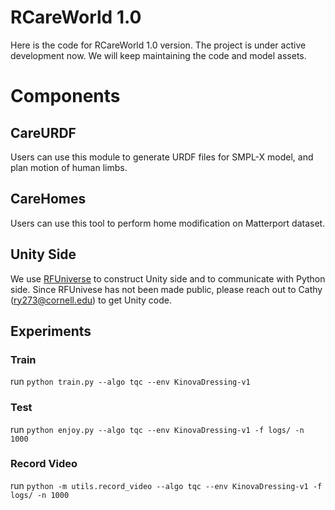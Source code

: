 # RCareWorld 1.0
Here is the code for RCareWorld 1.0 version. The project is under active development now. We will keep maintaining the code and model assets.

# Components
## CareURDF
Users can use this module to generate URDF files for SMPL-X model, and plan motion of human limbs.
## CareHomes
Users can use this tool to perform home modification on Matterport dataset.

## Unity Side
We use [RFUniverse](https://wenqiangx.github.io/robotflowproject/project/rfuniverse/) to construct Unity side and to communicate with Python side. 
Since RFUnivese has not been made public, please reach out to Cathy (ry273@cornell.edu) to get Unity code.


## Experiments
### Train
run `python train.py --algo tqc --env KinovaDressing-v1`
### Test
run `python enjoy.py --algo tqc --env KinovaDressing-v1 -f logs/ -n 1000`
### Record Video
run `python -m utils.record_video --algo tqc --env KinovaDressing-v1 -f logs/ -n 1000`
